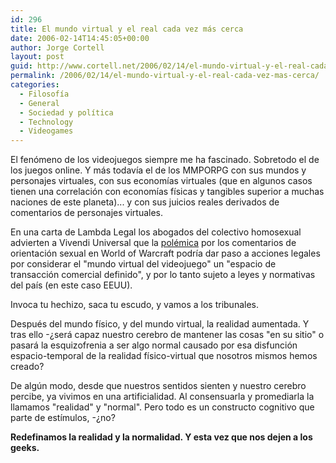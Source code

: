 ```yaml
---
id: 296
title: El mundo virtual y el real cada vez más cerca
date: 2006-02-14T14:45:05+00:00
author: Jorge Cortell
layout: post
guid: http://www.cortell.net/2006/02/14/el-mundo-virtual-y-el-real-cada-vez-mas-cerca/
permalink: /2006/02/14/el-mundo-virtual-y-el-real-cada-vez-mas-cerca/
categories:
  - Filosofí­a
  - General
  - Sociedad y polí­tica
  - Technology
  - Videogames
---
```

El fenómeno de los videojuegos siempre me ha fascinado. Sobretodo el de los juegos online. Y más todaví­a el de los MMPORPG con sus mundos y personajes virtuales, con sus economí­as virtuales (que en algunos casos tienen una correlación con economí­as fí­sicas y tangibles superior a muchas naciones de este planeta)... y con sus juicios reales derivados de comentarios de personajes virtuales.

En una carta de Lambda Legal los abogados del colectivo homosexual advierten a Vivendi Universal que la [polémica](http://www.kotaku.com/gaming/breaking/wow-blizzard-gets-gay-rights-warning-153075.php) por los comentarios de orientación sexual en World of Warcraft podrí­a dar paso a acciones legales por considerar el "mundo virtual del videojuego" un "espacio de transacción comercial definido", y por lo tanto sujeto a leyes y normativas del paí­s (en este caso EEUU).

Invoca tu hechizo, saca tu escudo, y vamos a los tribunales.

Después del mundo fí­sico, y del mundo virtual, la realidad aumentada. Y tras ello -¿será capaz nuestro cerebro de mantener las cosas "en su sitio" o pasará la esquizofrenia a ser algo normal causado por esa disfunción espacio-temporal de la realidad fí­sico-virtual que nosotros mismos hemos creado?

De algún modo, desde que nuestros sentidos sienten y nuestro cerebro percibe, ya vivimos en una artificialidad. Al consensuarla y promediarla la llamamos "realidad" y "normal". Pero todo es un constructo cognitivo que parte de estí­mulos, -¿no?

**Redefinamos la realidad y la normalidad. Y esta vez que nos dejen a los geeks.**